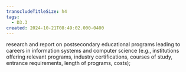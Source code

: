 ```yaml
---
transcludeTitleSize: h4
tags:
  - D3.3
created: 2024-10-21T08:49:02.000-0400
---
```

research and report on postsecondary educational programs leading to careers in information systems and computer science (e.g., institutions offering relevant programs, industry certifications, courses of study, entrance requirements, length of programs, costs);